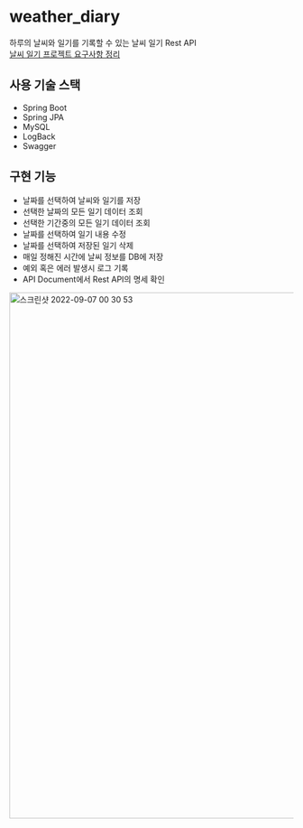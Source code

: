 # weather_diary
하루의 날씨와 일기를 기록할 수 있는 날씨 일기 Rest API  
[날씨 일기 프로젝트 요구사항 정리](https://www.notion.so/f19ea022832a4083ad3954459d67879a)

## 사용 기술 스택
* Spring Boot
* Spring JPA
* MySQL
* LogBack
* Swagger

## 구현 기능
* 날짜를 선택하여 날씨와 일기를 저장
* 선택한 날짜의 모든 일기 데이터 조회
* 선택한 기간중의 모든 일기 데이터 조회
* 날짜를 선택하여 일기 내용 수정
* 날짜를 선택하여 저장된 일기 삭제
* 매일 정해진 시간에 날씨 정보를 DB에 저장
* 예외 혹은 에러 발생시 로그 기록
* API Document에서 Rest API의 명세 확인
<img width="932" alt="스크린샷 2022-09-07 00 30 53" src="https://user-images.githubusercontent.com/65327103/188676299-b4f27da1-ae1f-4c28-bbd5-70ef63ecd0bb.png">

